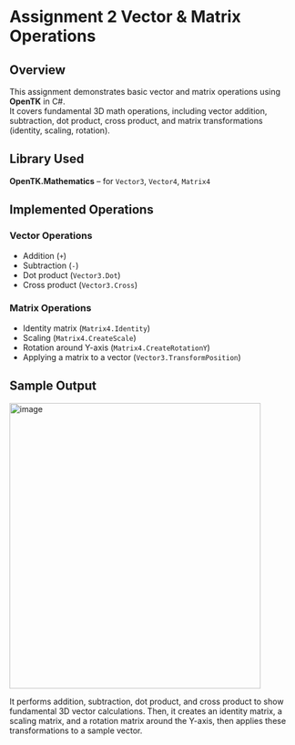 # Assignment 2 Vector & Matrix Operations

## Overview
This assignment demonstrates basic vector and matrix operations using **OpenTK** in C#.  
It covers fundamental 3D math operations, including vector addition, subtraction, dot product, cross product, and matrix transformations (identity, scaling, rotation).

## Library Used
**OpenTK.Mathematics** – for `Vector3`, `Vector4`, `Matrix4`

## Implemented Operations

### Vector Operations
- Addition (`+`)  
- Subtraction (`-`)  
- Dot product (`Vector3.Dot`)  
- Cross product (`Vector3.Cross`)  

### Matrix Operations
- Identity matrix (`Matrix4.Identity`)  
- Scaling (`Matrix4.CreateScale`)  
- Rotation around Y-axis (`Matrix4.CreateRotationY`)  
- Applying a matrix to a vector (`Vector3.TransformPosition`)

## Sample Output
<img width="441" height="501" alt="image" src="https://github.com/user-attachments/assets/9e483457-94f0-42dd-a617-ba4151a6d30d" />


It performs addition, subtraction, dot product, and cross product to show fundamental 3D vector calculations. Then, it creates an identity matrix, a scaling matrix, and a rotation matrix around the Y-axis, then applies these transformations to a sample vector.
